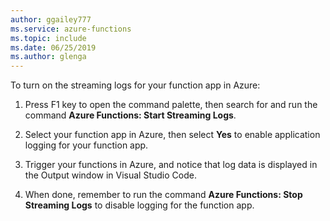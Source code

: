 ```yaml
---
author: ggailey777
ms.service: azure-functions
ms.topic: include
ms.date: 06/25/2019
ms.author: glenga
---
```

To turn on the streaming logs for your function app in Azure:

1. Press F1 key to open the command palette, then search for and run the command **Azure Functions: Start Streaming Logs**.

1. Select your function app in Azure, then select **Yes** to enable application logging for your function app.

1. Trigger your functions in Azure, and notice that log data is displayed in the Output window in Visual Studio Code.

1. When done, remember to run the command **Azure Functions: Stop Streaming Logs** to disable logging for the function app.